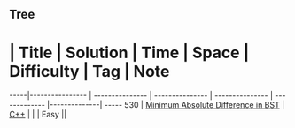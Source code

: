 ## Tree

 #  | Title           |  Solution       |  Time           | Space           | Difficulty    | Tag          | Note
-----|---------------- | --------------- | --------------- | --------------- | ------------- |--------------| -----
530 | [Minimum Absolute Difference in BST](https://leetcode.com/problems/minimum-absolute-difference-in-bst/#/description/) | [C++](./src/530.Minimum_Absolute_Difference_in_BST.cpp)  |      |          | Easy         ||
